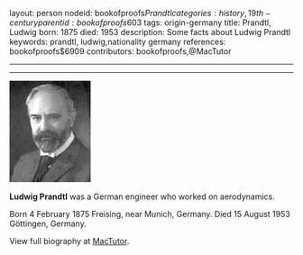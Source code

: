 layout: person
nodeid: bookofproofs$Prandtl
categories: history,19th-century
parentid: bookofproofs$603
tags: origin-germany
title: Prandtl, Ludwig
born: 1875
died: 1953
description: Some facts about Ludwig Prandtl
keywords: prandtl, ludwig,nationality germany
references: bookofproofs$6909
contributors: bookofproofs,@MacTutor

---


---

![Prandtl.jpg](https://github.com/bookofproofs/bookofproofs.github.io/blob/main/_sources/_assets/images/portraits/Prandtl.jpg?raw=true)

**Ludwig Prandtl** was a German engineer who worked on aerodynamics.

Born 4 February 1875 Freising, near Munich, Germany. Died 15 August 1953 Göttingen, Germany.


View full biography at [MacTutor](https://mathshistory.st-andrews.ac.uk/Biographies/Prandtl/).